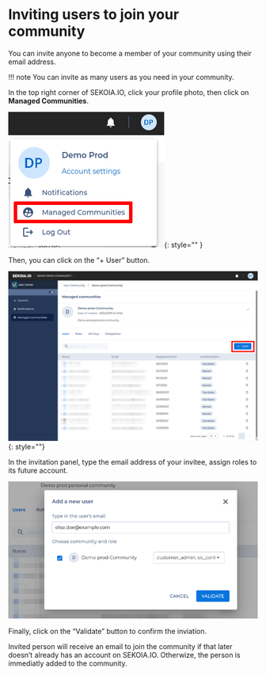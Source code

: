 # Inviting users to join your community

You can invite anyone to become a member of your community using their email address.

!!! note
    You can invite as many users as you need in your community.

In the top right corner of SEKOIA.IO, click your profile photo, then click on **Managed Communities**.

![Your account panel](../assets/getting_started/your_account_panel.png){: style="" }

Then, you can click on the “+ User” button.

![Communities Menu](../assets/getting_started/communities_menu_in_user_center.png){: style=""}

In the invitation panel, type the email address of your invitee, assign roles to its future account.

![Invitation Panel](../assets/getting_started/invitation_panel.png)

Finally, click on the “Validate” button to confirm the inviation.

Invited person will receive an email to join the community if that later doesn’t already has an account on SEKOIA.IO. Otherwize, the person is immediatly added to the community.
